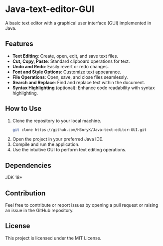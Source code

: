 # Java-text-editor-GUI
A basic text editor with a graphical user interface (GUI) implemented in Java.

## Features

- **Text Editing**: Create, open, edit, and save text files.
- **Cut, Copy, Paste**: Standard clipboard operations for text.
- **Undo and Redo**: Easily revert or redo changes.
- **Font and Style Options**: Customize text appearance.
- **File Operations**: Open, save, and close files seamlessly.
- **Search and Replace**: Find and replace text within the document.
- **Syntax Highlighting** (optional): Enhance code readability with syntax highlighting.

## How to Use

1. Clone the repository to your local machine.
   ```bash
   git clone https://github.com/H3nryK/Java-text-editor-GUI.git
2. Open the project in your preferred Java IDE.
3. Compile and run the application.
4. Use the intuitive GUI to perform text editing operations.

## Dependencies
JDK 18+

## Contribution
Feel free to contribute or report issues by opening a pull request or raising an issue in the GitHub repository.

## License
This project is licensed under the MIT License.
